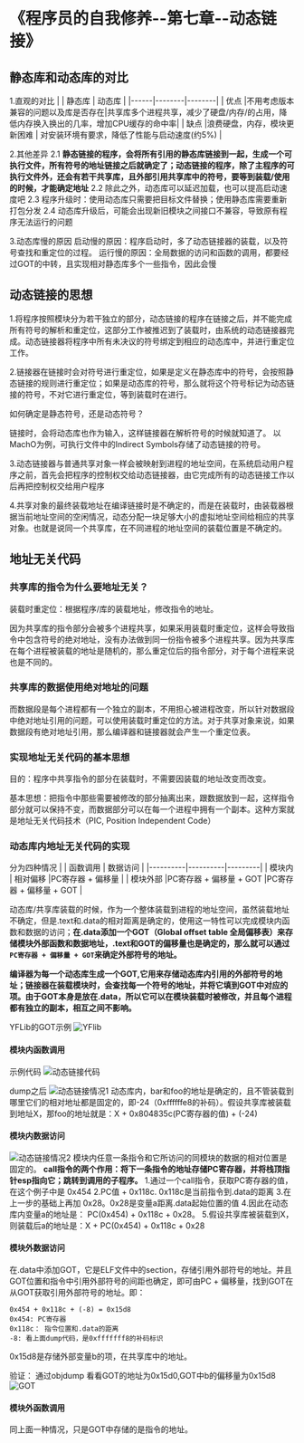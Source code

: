 # 《程序员的自我修养--第七章--动态链接》

## 静态库和动态库的对比
1.直观的对比
|      | 静态库 | 动态库 |
|------|--------|--------|
| 优点 |不用考虑版本兼容的问题以及库是否存在|共享库多个进程共享，减少了硬盘/内存/的占用，降低内存换入换出的几率，增加CPU缓存的命中率|
| 缺点 |浪费硬盘，内存，模块更新困难        | 对安装环境有要求，降低了性能与启动速度(约5%)       |

2.其他差异
2.1 **静态链接的程序，会将所有引用的静态库链接到一起，生成一个可执行文件，所有符号的地址链接之后就确定了；动态链接的程序，除了主程序的可执行文件外，还会有若干共享库，且外部引用共享库中的符号，要等到装载/使用的时候，才能确定地址**
2.2 除此之外，动态库可以延迟加载，也可以提高启动速度吧
2.3 程序升级时：使用动态库只需要把目标文件替换；使用静态库需要重新打包分发
2.4 动态库升级后，可能会出现新旧模块之间接口不兼容，导致原有程序无法运行的问题

3.动态库慢的原因
启动慢的原因：程序启动时，多了动态链接器的装载，以及符号查找和重定位的过程。
运行慢的原因：全局数据的访问和函数的调用，都要经过GOT的中转，且实现相对静态库多个一些指令，因此会慢

## 动态链接的思想
1.将程序按照模块分为若干独立的部分，动态链接的程序在链接之后，并不能完成所有符号的解析和重定位，这部分工作被推迟到了装载时，由系统的动态链接器完成。动态链接器将程序中所有未决议的符号绑定到相应的动态库中，并进行重定位工作。

2.链接器在链接时会对符号进行重定位，如果是定义在静态库中的符号，会按照静态链接的规则进行重定位；如果是动态库的符号，那么就将这个符号标记为动态链接的符号，不对它进行重定位，等到装载时在进行。

如何确定是静态符号，还是动态符号？

链接时，会将动态库也作为输入，这样链接器在解析符号的时候就知道了。
以MachO为例，可执行文件中的Indirect Symbols存储了动态链接的符号。

3.动态链接器与普通共享对象一样会被映射到进程的地址空间，在系统启动用户程序之前，首先会把程序的控制权交给动态链接器，由它完成所有的动态链接工作以后再把控制权交给用户程序

4.共享对象的最终装载地址在编译链接时是不确定的，而是在装载时，由装载器根据当前地址空间的空闲情况，动态分配一块足够大小的虚拟地址空间给相应的共享对象。也就是说同一个共享库，在不同进程的地址空间的装载位置是不确定的。

## 地址无关代码

### 共享库的指令为什么要地址无关？
装载时重定位：根据程序/库的装载地址，修改指令的地址。

因为共享库的指令部分会被多个进程共享，如果采用装载时重定位，这样会导致指令中包含符号的绝对地址，没有办法做到同一份指令被多个进程共享。因为共享库在每个进程被装载的地址是随机的，那么重定位后的指令部分，对于每个进程来说也是不同的。

### 共享库的数据使用绝对地址的问题
而数据段是每个进程都有一个独立的副本，不用担心被进程改变，所以针对数据段中绝对地址引用的问题，可以使用装载时重定位的方法。对于共享对象来说，如果数据段有绝对地址引用，那么编译器和链接器就会产生一个重定位表。

### 实现地址无关代码的基本思想
目的：程序中共享指令的部分在装载时，不需要因装载的地址改变而改变。

基本思想：把指令中那些需要被修改的部分抽离出来，跟数据放到一起，这样指令部分就可以保持不变，而数据部分可以在每一个进程中拥有一个副本。这种方案就是地址无关代码技术（PIC, Position Independent Code）


### 动态库内地址无关代码的实现
分为四种情况
|          | 函数调用 | 数据访问 |
|----------|----------|---------|
| 模块内   | 相对偏移     |PC寄存器 + 偏移量         |
| 模块外部 |PC寄存器 + 偏移量 + GOT          |PC寄存器 + 偏移量 + GOT          |

动态库/共享库装载的时候，作为一个整体装载到进程的地址空间，虽然装载地址不确定，但是.text和.data的相对距离是确定的，使用这一特性可以完成模块内函数和数据的访问；**在.data添加一个GOT（Global offset table 全局偏移表）来存储模块外部函数和数据地址，.text和GOT的偏移量也是确定的，那么就可以通过`PC寄存器 + 偏移量 + GOT`来确定外部符号的地址。**

**编译器为每一个动态库生成一个GOT,它用来存储动态库内引用的外部符号的地址；链接器在装载模块时，会查找每一个符号的地址，并将它填到GOT中对应的项。由于GOT本身是放在.data，所以它可以在模块装载时被修改，并且每个进程都有独立的副本，相互之间不影响。**

YFLib的GOT示例
![YFlib](media/16414612294290/YFlib.png)


#### 模块内函数调用
示例代码
![动态链接代码](media/16414612294290/%E5%8A%A8%E6%80%81%E9%93%BE%E6%8E%A5%E4%BB%A3%E7%A0%81.png)

dump之后
![动态链接情况1](media/16414612294290/%E5%8A%A8%E6%80%81%E9%93%BE%E6%8E%A5%E6%83%85%E5%86%B51.png)
动态库内，bar和foo的地址是确定的，且不管装载到哪里它们的相对地址都是固定的，即-24（0xffffffe8的补码）。假设共享库被装载到地址X，那foo的地址就是：X + 0x804835c(PC寄存器的值) + (-24)

#### 模块内数据访问
![动态链接情况2](media/16414612294290/%E5%8A%A8%E6%80%81%E9%93%BE%E6%8E%A5%E6%83%85%E5%86%B52.png)
模块内任意一条指令和它所访问的同模块的数据的相对位置是固定的。
**call指令的两个作用：将下一条指令的地址存储PC寄存器，并将栈顶指针esp指向它；跳转到调用的子程序。**
1.通过一个call指令，获取PC寄存器的值，在这个例子中是 0x454
2.PC值 + 0x118c. 0x118c是当前指令到.data的距离
3.在上一步的基础上再加 0x28。0x28是变量a距离.data起始位置的值
4.因此在动态库内变量a的地址是： PC(0x454) + 0x118c + 0x28。
5.假设共享库被装载到X，则装载后a的地址是：X + PC(0x454) + 0x118c + 0x28

#### 模块外数据访问
在.data中添加GOT，它是ELF文件中的section，存储引用外部符号的地址。并且GOT位置和指令中引用外部符号的间距也确定，即可由PC + 偏移量，找到GOT在从GOT获取引用外部符号的地址。即：
```
0x454 + 0x118c + (-8) = 0x15d8
0x454: PC寄存器
0x118c： 指令位置和.data的距离
-8: 看上面dump代码，是0xfffffff8的补码标识
```
0x15d8是存储外部变量b的项，在共享库中的地址。

验证：
通过objdump 看看GOT的地址为0x15d0,GOT中b的偏移量为0x15d8
![GOT](media/16414612294290/GOT.png)


#### 模块外函数调用
同上面一种情况，只是GOT中存储的是指令的地址。


